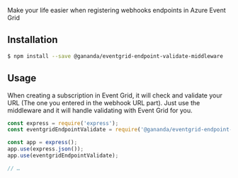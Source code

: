 Make your life easier when registering webhooks endpoints in Azure Event Grid

## Installation
```bash
$ npm install --save @gananda/eventgrid-endpoint-validate-middleware
```

## Usage
When creating a subscription in Event Grid, it will check and validate your URL (The one you entered in the webhook URL part). Just use the middleware and it will handle validating with Event Grid for you.

```javascript
const express = require('express');
const eventgridEndpointValidate = require('@gananda/eventgrid-endpoint-validate-middleware');

const app = express();
app.use(express.json());
app.use(eventgridEndpointValidate);

// …
```

